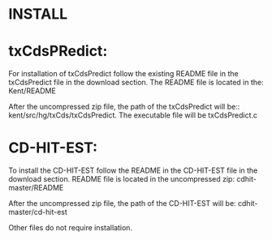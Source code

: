 # INSTALL

# txCdsPRedict:

For installation of txCdsPredict follow the existing README file in the txCdsPredict file in the download section. The README file is located in the: Kent/README

After the uncompressed zip file, the path of the txCdsPredict will be:: kent/src/hg/txCds/txCdsPredict. The executable file will be txCdsPredict.c

# CD-HIT-EST:

To install the CD-HIT-EST follow the README in the CD-HIT-EST file in the download section. README file is located in the uncompressed zip: cdhit-master/README

After the uncompressed zip file, the path of the CD-HIT-EST will be: cdhit-master/cd-hit-est

Other files do not require installation.

